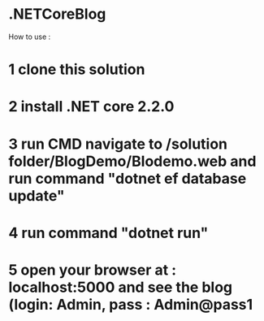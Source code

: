 # .NETCoreBlog
How to use :

# 1 clone this solution
# 2 install .NET core 2.2.0
# 3 run CMD  navigate to /solution folder/BlogDemo/Blodemo.web and run command "dotnet ef database update"
# 4 run command "dotnet run"
# 5 open your browser at : localhost:5000 and see the blog (login: Admin, pass : Admin@pass1
